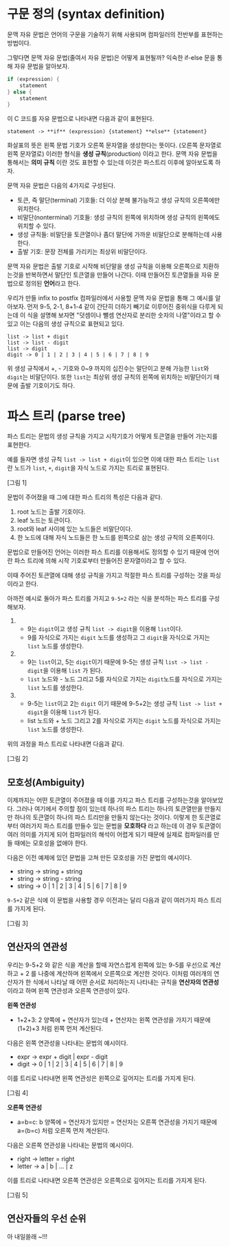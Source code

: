# 구문 정의 (syntax definition)
문맥 자유 문법은 언어의 구문을 기술하기 위해 사용되며 컴파일러의 전반부를 표현하는 방법이다.

그렇다면 문맥 자유 문법(줄여서 자유 문법)은 어떻게 표현될까?
익숙한 if-else 문을 통해 자유 문법을 알아보자.
```C
if (expression) {
	statement
} else {
	statement
}
```
이 C 코드를 자유 문법으로 나타내면 다음과 같이 표현된다.
```
statement -> **if** (expression) {statement} **else** {statement}
```
화살표의 뜻은 왼쪽 문법 기호가 오른쪽 문자열을 생성한다는 뜻이다. (오른쪽 문자열로 왼쪽 문자열로) 
이러한 형식을 **생성 규칙**(production) 이라고 한다. 문맥 자유 문법을 통해서는 **의미 규칙** 이란 것도 표현할 수 있는데 이것은 파스트리 이후에 알아보도록 하자.

문맥 자유 문법은 다음의 4가지로 구성된다.
- 토큰, 즉 말단(terminal) 기호들: 더 이상 분해 불가능하고 생성 규칙의 오른쪽에만 위치한다.
- 비말단(nonterminal) 기호들: 생성 규칙의 왼쪽에 위치하며 생성 규칙의 왼쪽에도 위치할 수 있다.
- 생성 규칙들: 비말단을 토큰열이나 좀더 말단에 가까운 비말단으로 분해하는데 사용한다.
- 출발 기호: 문장 전체를 가리키는 최상위 비말단이다.

문맥 자유 문법은 출발 기호로 시작해 비단말을 생성 규칙을 이용해  오른쪽으로 치환하는것을 반복하면서 말단인 토큰열을 만들어 나간다. 이때 만들어진 토큰열들을 자유 문법으로 정의된 **언어**라고 한다.

우리가 만들 infix to postfix 컴파일러에서 사용할 문맥 자유 문법을 통해 그 예시를 알아보자. 
먼저 9-5, 2-1, 8+1-4 같이 간단히 더하기 빼기로 이루어진 중위식을 다루게 되는데 이 식을 설명해 보자면 "덧셈이나 뺄셈 연산자로 분리한 숫자의 나열"이라고 할 수 있고 이는 다음의 생성 규칙으로 표현되고 있다.
```
list -> list + digit
list -> list - digit
list -> digit
digit -> 0 | 1 | 2 | 3 | 4 | 5 | 6 | 7 | 8 | 9
```
위 생성 규칙에서 +, - 기호와 0~9 까지의 십진수는 말단이고 분해 가능한 `list`와 `digit`는 비말단이다. 또한 `list`는 최상위 생성 규칙의 왼쪽에 위치하는 비말단이기 때문에 출발 기호이기도 하다.

# 파스 트리 (parse tree)

파스 트리는 문법의 생성 규칙을 가지고 시작기호가 어떻게 토큰열을 만들어 가는지를 표현한다. 

예를 들자면 생성 규칙 `list -> list + digit`이 있으면 이에 대한 파스 트리는 `list`란 노드가 `list`, `+`, `digit`을 자식 노드로 가지는 트리로 표현된다.

[그림 1]

문법이 주어졌을 때 그에 대한 파스 트리의 특성은 다음과 같다.
1. root 노드는 출발 기호이다.
2. leaf 노드는 토큰이다.
3. root와 leaf 사이에 있는 노드들은 비말단이다.
4. 한 노드에 대해 자식 노드들은 한 노드를 왼쪽으로 삼는 생성 규칙의 오른쪽이다.

 문법으로 만들어진 언어는 이러한 파스 트리를 이용해서도 정의할 수 있기 때문에 언어란 파스 트리에 의해 시작 기호로부터 만들어진 문자열이라고 할 수 있다. 

이때 주어진 토큰열에 대해 생성 규칙을 가지고  적절한 파스 트리를 구성하는 것을 파싱이라고 한다.

아까전 예시로 돌아가 파스 트리를 가지고 `9-5+2` 라는 식을 분석하는 파스 트리를 구성해보자.
1. - 9는 `digit`이고 생성 규칙 `list -> digit`을 이용해 `list`이다. 
   - 9를 자식으로 가지는 `digit` 노드를 생성하고 그 `digit`을 자식으로 가지는 `list` 노드를 생성한다.
2. - 9는 `list`이고, 5는 `digit`이기 때문에 9-5는 생성 규칙 `list -> list - digit`을 이용해 `list` 가 된다.
   - `list` 노드와 - 노드 그리고 5를 자식으로 가지는 `digit`노드를 자식으로 가지는 `list` 노드를 생성한다.
3. - 9-5는 `list`이고 2는 `digit` 이기 때문에 9-5+2는 생성 규칙 `list -> list + digit`을 이용해 `list`가 된다.
   - list 노드와 + 노드 그리고  2를 자식으로 가지는 `digit` 노드를 자식으로 가지는 `list` 노드를 생성한다.

위의 과정을 파스 트리로 나타내면 다음과 같다.

[그림 2]

## 모호성(Ambiguity)

이제까지는 어떤 토큰열이 주어졌을 때 이를 가지고 파스 트리를 구성하는것을 알아보았다. 그러나 여기에서 주의할 점이 있는데 하나의 파스 트리는 하나의 토큰열만을 만들지만 하나의 토큰열이 하나의 파스 트리만을 만들지 않는다는 것이다.
이렇게 한 토큰열로부터 여러가지 파스 트리를 만들수 있는 문법을 **모호하다** 라고 하는데 이 경우 토큰열이 여러 의미를 가지게 되어 컴파일러의 해석이 어렵게 되기 때문에 실제로 컴파일러를 만들 때에는 모호성을 없애야 한다.

다음은 이전 예제에 있던 문법을 고쳐 만든 모호성을 가진 문법의 예시이다. 
- string -> string + string 
- string -> string - string
- string -> 0 | 1 | 2 | 3 | 4 | 5 | 6 | 7 | 8 | 9

`9-5+2` 같은 식에 이 문법을 사용할 경우 이전과는 달리 다음과 같이 여러가지 파스 트리를 가지게 된다.

[그림 3]

## 연산자의 연관성

우리는 9-5+2 와 같은 식을 계산을 할때 자연스럽게 왼쪽에 있는 9-5를 우선으로 계산하고 + 2 를 나중에 계산하며 왼쪽에서 오른쪽으로 계산한 것이다. 이처럼  여러개의 연산자가 한 식에서 나타날 때 어떤 순서로 처리하는지 나타내는 규칙을 **연산자의 연관성**이라고 하며 왼쪽 연관성과 오른쪽 연관성이 있다. 

**왼쪽 연관성**
- 1+2+3: 2 양쪽에 + 연산자가 있는데 + 연산자는 왼쪽 연관성을 가지기 때문에 (1+2)+3 처럼 왼쪽 먼저 계산된다.

다음은 왼쪽 연관성을 나타내는 문법의 예시이다.
- expr -> expr + digit | expr - digit
- digit -> 0 | 1 | 2 | 3 | 4 | 5 | 6 | 7 | 8 | 9

이를 트리로 나타내면 왼쪽 연관성은 왼쪽으로 깊어지는 트리를 가지게 된다.

[그림 4]

**오른쪽 연관성**
- a=b=c: b 양쪽에 = 연산자가 있지만  = 연산자는 오른쪽 연관성을 가지기 때문에 a=(b=c) 처럼 오른쪽 먼저 계산된다.

다음은 오른쪽 연관성을 나타내는 문법의 예시이다.
- right -> letter = right 
- letter -> a | b | ... | z

이를 트리로 나타내면 오른쪽 연관성은 오른쪽으로 깊어지는 트리를 가지게 된다.

[그림 5]

## 연산자들의 우선 순위
아 내일쓸래 ~!!!

